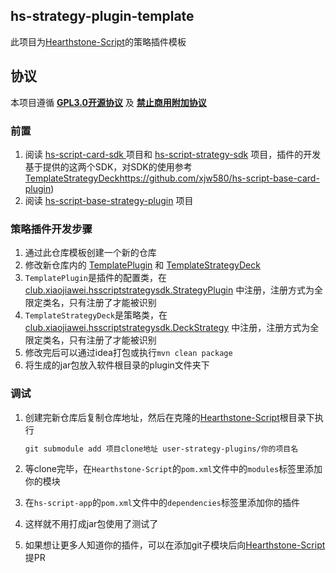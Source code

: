## hs-strategy-plugin-template

此项目为[Hearthstone-Script](https://github.com/xjw580/Hearthstone-Script)的策略插件模板




## 协议

本项目遵循 **[GPL3.0开源协议](file:///S:/IdeaProjects/hs-card-plugin-template/LICENSE)** 及 **[禁止商用附加协议](file:///S:/IdeaProjects/hs-card-plugin-template/LICENSE1)**



### 前置

1. 阅读 [hs-script-card-sdk ](https://github.com/xjw580/hs-script-card-sdk)项目和 [hs-script-strategy-sdk](https://github.com/xjw580/hs-script-strategy-sdk) 项目，插件的开发基于提供的这两个SDK，对SDK的使用参考[TemplateStrategyDeck](src/main/kotlin/club/xiaojiawei/strategyplugintemplate/TemplateStrategyDeck.kt)https://github.com/xjw580/hs-script-base-card-plugin)
2. 阅读 [hs-script-base-strategy-plugin](https://github.com/xjw580/hs-script-base-strategy-plugin) 项目



### 策略插件开发步骤

1. 通过此仓库模板创建一个新的仓库
2. 修改新仓库内的 [TemplatePlugin](src\main\kotlin\club\xiaojiawei\strategyplugintemplate\TemplatePlugin.kt)  和  [TemplateStrategyDeck](src\main\kotlin\club\xiaojiawei\strategyplugintemplate\TemplateStrategyDeck.kt)
3. `TemplatePlugin`是插件的配置类，在  [club.xiaojiawei.hsscriptstrategysdk.StrategyPlugin](src\main\resources\META-INF\services\club.xiaojiawei.hsscriptstrategysdk.StrategyPlugin) 中注册，注册方式为全限定类名，只有注册了才能被识别
4. `TemplateStrategyDeck`是策略类，在  [club.xiaojiawei.hsscriptstrategysdk.DeckStrategy](src\main\resources\META-INF\services\club.xiaojiawei.hsscriptstrategysdk.DeckStrategy)  中注册，注册方式为全限定类名，只有注册了才能被识别
5. 修改完后可以通过idea打包或执行`mvn clean package`
6. 将生成的jar包放入软件根目录的plugin文件夹下



### 调试

1. 创建完新仓库后复制仓库地址，然后在克隆的[Hearthstone-Script](https://github.com/xjw580/Hearthstone-Script)根目录下执行

   ```tex
   git submodule add 项目clone地址 user-strategy-plugins/你的项目名
   ```

2. 等clone完毕，在`Hearthstone-Script`的`pom.xml`文件中的`modules`标签里添加你的模块

3. 在`hs-script-app`的`pom.xml`文件中的`dependencies`标签里添加你的插件

4. 这样就不用打成jar包使用了测试了

5. 如果想让更多人知道你的插件，可以在添加git子模块后向[Hearthstone-Script](https://github.com/xjw580/Hearthstone-Script)提PR

